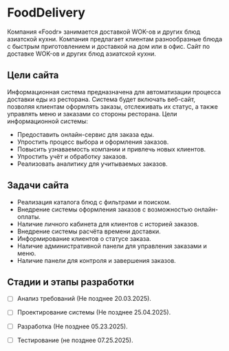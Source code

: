 # FoodDelivery

Компания «Foodr» занимается доставкой WOK-ов и других блюд азиатской кухни. Компания предлагает клиентам разнообразные блюда с быстрым приготовлением и доставкой на дом или в офис.
Сайт по доставке WOK-ов и других блюд азиатской кухни.
## Цели сайта
Информационная система предназначена для автоматизации процесса доставки еды из ресторана. Система будет включать веб-сайт, позволяя клиентам оформлять заказы, отслеживать их статус, а также управлять меню и заказами со стороны ресторана.
Цели информационной системы:
-	Предоставить онлайн-сервис для заказа еды.
-	Упростить процесс выбора и оформления заказов.
-	Повысить узнаваемость компании и привлечь новых клиентов.
-	Упростить учёт и обработку заказов.
-	Реализовать аналитику для учитываемых заказов.

## Задачи сайта
-	Реализация каталога блюд с фильтрами и поиском.
-	Внедрение системы оформления заказов с возможностью онлайн-оплаты.
-	Наличие личного кабинета для клиентов с историей заказов.
-	Внедрение системы расчёта времени доставки.
-	Информирование клиентов о статусе заказа.
-	Наличие административной панели для управления заказами и меню.
-	Наличие панели для контроля и завершения заказов.

## Стадии и этапы разработки
- [ ] Анализ требований (Не позднее 20.03.2025).
- [ ] Проектирование системы (Не позднее 25.04.2025).
- [ ] Разработка (Не позднее 05.23.2025).
- [ ] Тестирование (не позднее 07.25.2025).


